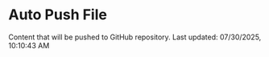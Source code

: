 # Auto Push File

Content that will be pushed to GitHub repository.
Last updated: 07/30/2025, 10:10:43 AM